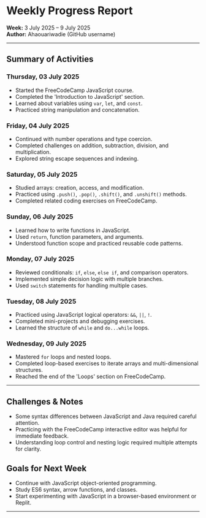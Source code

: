 # Weekly Progress Report
**Week:** 3 July 2025 – 9 July 2025  
**Author:** Ahaouariwadie (GitHub username)

---

## Summary of Activities

### Thursday, 03 July 2025
- Started the FreeCodeCamp JavaScript course.
- Completed the 'Introduction to JavaScript' section.
- Learned about variables using `var`, `let`, and `const`.
- Practiced string manipulation and concatenation.

### Friday, 04 July 2025
- Continued with number operations and type coercion.
- Completed challenges on addition, subtraction, division, and multiplication.
- Explored string escape sequences and indexing.

### Saturday, 05 July 2025
- Studied arrays: creation, access, and modification.
- Practiced using `.push()`, `.pop()`, `.shift()`, and `.unshift()` methods.
- Completed related coding exercises on FreeCodeCamp.

### Sunday, 06 July 2025
- Learned how to write functions in JavaScript.
- Used `return`, function parameters, and arguments.
- Understood function scope and practiced reusable code patterns.

### Monday, 07 July 2025
- Reviewed conditionals: `if`, `else`, `else if`, and comparison operators.
- Implemented simple decision logic with multiple branches.
- Used `switch` statements for handling multiple cases.

### Tuesday, 08 July 2025
- Practiced using JavaScript logical operators: `&&`, `||`, `!`.
- Completed mini-projects and debugging exercises.
- Learned the structure of `while` and `do...while` loops.

### Wednesday, 09 July 2025
- Mastered `for` loops and nested loops.
- Completed loop-based exercises to iterate arrays and multi-dimensional structures.
- Reached the end of the 'Loops' section on FreeCodeCamp.

---

## Challenges & Notes
- Some syntax differences between JavaScript and Java required careful attention.
- Practicing with the FreeCodeCamp interactive editor was helpful for immediate feedback.
- Understanding loop control and nesting logic required multiple attempts for clarity.

## Goals for Next Week
- Continue with JavaScript object-oriented programming.
- Study ES6 syntax, arrow functions, and classes.
- Start experimenting with JavaScript in a browser-based environment or Replit.
---
